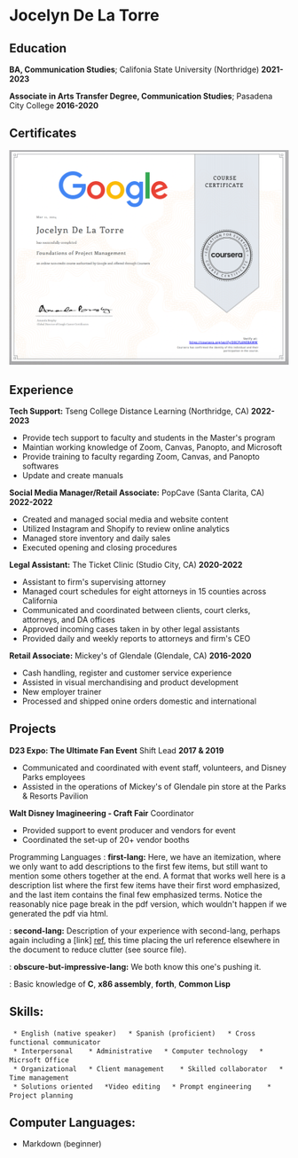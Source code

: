 Jocelyn De La Torre
============


Education
---------

   **BA, Communication Studies**; Califonia State University (Northridge)   **2021-2023**


   **Associate in Arts Transfer Degree, Communication Studies**; Pasadena City College   **2016-2020**

Certificates
---------

![certification](certificate.png)

Experience
----------

**Tech Support:** Tseng College Distance Learning (Northridge, CA)  **2022-2023**

* Provide tech support to faculty and students in the Master's program
* Maintian working knowledge of Zoom, Canvas, Panopto, and Microsoft
* Provide training to faculty regarding Zoom, Canvas, and Panopto softwares
* Update and create manuals

**Social Media Manager/Retail Associate:** PopCave (Santa Clarita, CA)  **2022-2022**

* Created and managed social media and website content
* Utilized Instagram and Shopify to review online analytics
* Managed store inventory and daily sales
* Executed opening and closing procedures

**Legal Assistant:** The Ticket Clinic (Studio City, CA)  **2020-2022**

* Assistant to firm's supervising attorney
* Managed court schedules for eight attorneys in 15 counties across California
* Communicated and coordinated between clients, court clerks, attorneys, and DA offices
* Approved incoming cases taken in by other legal assistants
* Provided daily and weekly reports to attorneys and firm's CEO

**Retail Associate:** Mickey's of Glendale (Glendale, CA)  **2016-2020**

* Cash handling, register and customer service experience
* Assisted in visual merchandising and product development
* New employer trainer
* Processed and shipped onine orders domestic and international

Projects
--------------------

**D23 Expo: The Ultimate Fan Event** Shift Lead    **2017 & 2019**

* Communicated and coordinated with event staff, volunteers, and Disney Parks employees
* Assisted in the operations of Mickey's of Glendale pin store at the Parks & Resorts Pavilion

**Walt Disney Imagineering - Craft Fair** Coordinator

* Provided support to event producer and vendors for event
* Coordinated the set-up of 20+ vendor booths 

Programming Languages
:   **first-lang:** Here, we have an itemization, where we only want
    to add descriptions to the first few items, but still want to
    mention some others together at the end. A format that works well
    here is a description list where the first few items have their
    first word emphasized, and the last item contains the final few
    emphasized terms. Notice the reasonably nice page break in the pdf
    version, which wouldn't happen if we generated the pdf via html.

:   **second-lang:** Description of your experience with second-lang,
    perhaps again including a [link] [ref], this time placing the url
    reference elsewhere in the document to reduce clutter (see source
    file). 

:   **obscure-but-impressive-lang:** We both know this one's pushing
    it.

:   Basic knowledge of **C**, **x86 assembly**, **forth**, **Common Lisp**

[ref]: https://github.com/githubuser/superlongprojectname

Skills:
----------------------------------------
     * English (native speaker)   * Spanish (proficient)   * Cross functional communicator   
     * Interpersonal    * Administrative   * Computer technology   * Micrsoft Office   
     * Organizational   * Client management    * Skilled collaborator   * Time management
     * Solutions oriented   *Video editing   * Prompt engineering    * Project planning

Computer Languages:
--------------------
  * Markdown (beginner)
